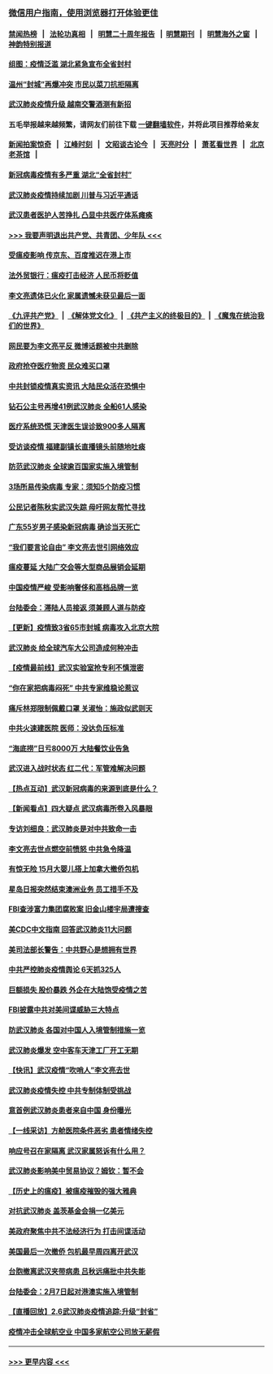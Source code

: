 ### [微信用户指南，使用浏览器打开体验更佳](https://github.com/gfw-breaker/banned-news1/blob/master/indexes/wechat-guide.md?t=0)
#### [禁闻热榜](热点新闻.md?t=0)  &nbsp;&nbsp;|&nbsp;&nbsp; [法轮功真相](https://github.com/gfw-breaker/truth/blob/master/README.md?t=0) &nbsp;&nbsp;|&nbsp;&nbsp; [明慧二十周年报告](https://github.com/gfw-breaker/mh-reports/blob/master/README.md?t=0) &nbsp;&nbsp;|&nbsp;&nbsp;[明慧期刊](https://github.com/gfw-breaker/mh-qikan) &nbsp;&nbsp;|&nbsp;&nbsp; [明慧海外之窗](https://github.com/gfw-breaker/mh-news/blob/master/README.md?t=0) &nbsp;&nbsp;|&nbsp;&nbsp; [神韵特别报道](https://github.com/gfw-breaker/mh-news/blob/master/shenyun.md?t=0)
#### [组图：疫情泛滥 湖北紧急宣布全省封村](../pages/nsc413/n11851563.md?t=02072202) 
#### [温州“封城”再爆冲突 市民以菜刀抗拒隔离](../pages/nsc413/n11851538.md?t=02072202) 
#### [武汉肺炎疫情升级 越南交警酒测有新招](../pages/nsc413/n11851632.md?t=02072202) 
#### 五毛举报越来越频繁，请网友们前往下载 [一键翻墙软件](https://github.com/gfw-breaker/ssr-accounts)，并将此项目推荐给亲友
#### [新闻拍案惊奇](https://github.com/gfw-breaker/banned-news1/blob/master/pages/link4.md) &nbsp;&nbsp;|&nbsp;&nbsp; [江峰时刻](https://github.com/gfw-breaker/banned-news1/blob/master/pages/link4.md) &nbsp;&nbsp;|&nbsp;&nbsp; [文昭谈古论今](https://github.com/gfw-breaker/banned-news1/blob/master/pages/link4.md) &nbsp;&nbsp;|&nbsp;&nbsp; [天亮时分](https://github.com/gfw-breaker/banned-news1/blob/master/pages/link4.md) &nbsp;&nbsp;|&nbsp;&nbsp; [萧茗看世界](https://github.com/gfw-breaker/banned-news1/blob/master/pages/link4.md) &nbsp;&nbsp;|&nbsp;&nbsp; [北京老茶馆](https://github.com/gfw-breaker/banned-news1/blob/master/pages/link4.md) &nbsp;&nbsp;|&nbsp;&nbsp; 
#### [新冠病毒疫情有多严重 湖北“全省封村”](../pages/nsc413/n11851296.md?t=02072202) 
#### [武汉肺炎疫情持续加剧 川普与习近平通话](../pages/nsc413/n11851613.md?t=02072202) 
#### [武汉患者医护人苦挣扎 凸显中共医疗体系瘫痪](../pages/nsc413/n11850083.md?t=02072202) 
#### [>>> 我要声明退出共产党、共青团、少年队 <<<](https://github.com/begood0513/goodnews/blob/master/quit/letter.md) 
#### [受瘟疫影响 传京东、百度推迟在港上市](../pages/nsc413/n11851409.md?t=02072202) 
#### [法外贸银行：瘟疫打击经济 人民币将贬值](../pages/nsc413/n11850538.md?t=02072202) 
#### [李文亮遗体已火化 家属遗憾未获见最后一面](../pages/nsc413/n11851128.md?t=02072202) 
#### [《九评共产党》](https://github.com/begood0513/9ping.md/blob/master/README.md) &nbsp;|&nbsp; [《解体党文化》](../../../../jtdwh.md/blob/master/README.md)  &nbsp;|&nbsp; [《共产主义的终极目的》](../../../../gczydzjmd.md/blob/master/README.md) &nbsp;|&nbsp; [《魔鬼在统治我们的世界》](../../../../mgztzwmdsj.md/blob/master/README.md) 
#### [网民要为李文亮平反 微博话题被中共删除](../pages/nsc413/n11851177.md?t=02072202) 
#### [政府抢夺医疗物资 民众难买口罩](../pages/nsc413/n11851017.md?t=02072202) 
#### [中共封锁疫情真实资讯 大陆民众活在恐惧中](../pages/nsc413/n11850699.md?t=02072202) 
#### [钻石公主号再增41例武汉肺炎 全船61人感染](../pages/nsc413/n11850401.md?t=02072202) 
#### [医疗系统恐慌 天津医生误诊致900多人隔离](../pages/nsc413/n11850609.md?t=02072202) 
#### [受访谈疫情 福建副镇长直播镜头前随地吐痰](../pages/nsc413/n11850758.md?t=02072202) 
#### [防范武汉肺炎 全球逾百国家实施入境管制](../pages/nsc413/n11850557.md?t=02072202) 
#### [3场所易传染病毒 专家：须知5个防疫习惯](../pages/nsc413/n11849662.md?t=02072202) 
#### [公民记者陈秋实武汉失踪 母吁网友帮忙寻找](../pages/nsc413/n11850638.md?t=02072202) 
#### [广东55岁男子感染新冠病毒 确诊当天死亡](../pages/nsc413/n11850590.md?t=02072202) 
#### [“我们要言论自由” 李文亮去世引网络效应](../pages/nsc413/n11850484.md?t=02072202) 
#### [瘟疫蔓延 大陆广交会等大型商品展销会延期](../pages/nsc413/n11850521.md?t=02072202) 
#### [中国疫情严峻 受影响奢侈和高档品牌一览](../pages/nsc413/n11850319.md?t=02072202) 
#### [台陆委会：滞陆人员接返 须兼顾人道与防疫](../pages/nsc413/n11850414.md?t=02072202) 
#### [【更新】疫情致3省65市封城 病毒攻入北京大院](../pages/nsc413/n11801312.md?t=02072202) 
#### [武汉肺炎 给全球汽车大公司造成何种冲击](../pages/nsc413/n11850056.md?t=02072202) 
#### [【疫情最前线】武汉实验室抢专利不慎泄密](../pages/nsc413/n11850310.md?t=02072202) 
#### [“你在家把病毒闷死” 中共专家维稳论惹议](../pages/nsc413/n11850048.md?t=02072202) 
#### [痛斥林郑限制佩戴口罩 关淑怡：施政似武则天](../pages/nsc413/n11849645.md?t=02072202) 
#### [中共火速建医院 医师：没达负压标准](../pages/nsc413/n11848938.md?t=02072202) 
#### [“海底捞”日亏8000万 大陆餐饮业告急](../pages/nsc413/n11850010.md?t=02072202) 
#### [武汉进入战时状态 红二代：军管难解决问题](../pages/nsc413/n11849976.md?t=02072202) 
#### [【热点互动】武汉新冠病毒的来源到底是什么？](../pages/nsc413/n11849749.md?t=02072202) 
#### [【新闻看点】四大疑点 武汉病毒所卷入风暴眼](../pages/nsc413/n11849608.md?t=02072202) 
#### [专访刘细良：武汉肺炎是对中共致命一击](../pages/nsc413/n11849934.md?t=02072202) 
#### [李文亮去世点燃空前愤怒 中共急令降温](../pages/nsc413/n11849864.md?t=02072202) 
#### [有惊无险 15月大婴儿搭上加拿大撤侨包机](../pages/nsc413/n11849698.md?t=02072202) 
#### [星岛日报突然结束澳洲业务 员工措手不及](../pages/nsc413/n11849722.md?t=02072202) 
#### [FBI查涉富力集团腐败案 旧金山楼宇局遭搜查](../pages/nsc413/n11848419.md?t=02072202) 
#### [美CDC中文指南 回答武汉肺炎11大问题](../pages/nsc413/n11849703.md?t=02072202) 
#### [美司法部长警告：中共野心是想拥有世界](../pages/nsc413/n11849769.md?t=02072202) 
#### [中共严控肺炎疫情舆论 6天抓325人](../pages/nsc413/n11849529.md?t=02072202) 
#### [巨额损失 股价暴跌 外企在大陆饱受疫情之苦](../pages/nsc413/n11849651.md?t=02072202) 
#### [FBI披露中共对美间谍威胁三大特点](../pages/nsc413/n11849700.md?t=02072202) 
#### [防武汉肺炎 各国对中国人入境管制措施一览](../pages/nsc413/n11838726.md?t=02072202) 
#### [武汉肺炎爆发 空中客车天津工厂开工无期](../pages/nsc413/n11849634.md?t=02072202) 
#### [【快讯】武汉疫情“吹哨人”李文亮去世](../pages/nsc413/n11849459.md?t=02072202) 
#### [武汉肺炎疫情失控 中共专制体制受挑战](../pages/nsc413/n11849457.md?t=02072202) 
#### [意首例武汉肺炎患者来自中国 身份曝光](../pages/nsc413/n11849454.md?t=02072202) 
#### [【一线采访】方舱医院条件恶劣 患者情绪失控](../pages/nsc413/n11848910.md?t=02072202) 
#### [响应号召在家隔离 武汉家属怒诉有什么用？](../pages/nsc413/n11849412.md?t=02072202) 
#### [武汉肺炎影响美中贸易协议？姆钦：暂不会](../pages/nsc413/n11849497.md?t=02072202) 
#### [【历史上的瘟疫】被瘟疫摧毁的强大雅典](../pages/nsc413/n11849036.md?t=02072202) 
#### [对抗武汉肺炎 盖茨基金会捐一亿美元](../pages/nsc413/n11848953.md?t=02072202) 
#### [美政府聚焦中共不法经济行为 打击间谍活动](../pages/nsc413/n11849322.md?t=02072202) 
#### [美国最后一次撤侨 包机最早周四离开武汉](../pages/nsc413/n11849395.md?t=02072202) 
#### [台胞撤离武汉夹带病患 吕秋远痛批中共失能](../pages/nsc413/n11849153.md?t=02072202) 
#### [台陆委会：2月7日起对港澳实施入境管制](../pages/nsc413/n11848681.md?t=02072202) 
#### [【直播回放】2.6武汉肺炎疫情追踪:升级“封省”](../pages/nsc413/n11848948.md?t=02072202) 
#### [疫情冲击全球航空业 中国多家航空公司放无薪假](../pages/nsc413/n11849188.md?t=02072202) 

----
#### [ >>> 更早内容 <<< ](../indexes/nsc413-earlier.md)
